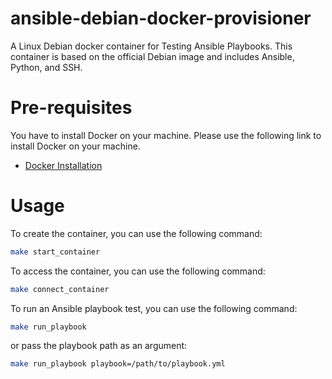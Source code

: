 # ansible-debian-docker-provisioner

A Linux Debian docker container for Testing Ansible Playbooks. 
This container is based on the official Debian image and includes Ansible, Python, and SSH.

# Pre-requisites

You have to install Docker on your machine. Please use the following link to install Docker on your machine.

- [Docker Installation](https://docs.docker.com/engine/install/)

# Usage

To create the container, you can use the following command:

```bash
make start_container
```

To access the container, you can use the following command:

```bash
make connect_container
```

To run an Ansible playbook test, you can use the following command:

```bash
make run_playbook
```

or pass the playbook path as an argument:

```bash
make run_playbook playbook=/path/to/playbook.yml
```
